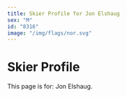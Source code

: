 ```yaml
---
title: Skier Profile for Jon Elshaug
sex: "M"
id: "8316"
image: "/img/flags/nor.svg" 
---
```


# Skier Profile

This page is for: Jon Elshaug.
    